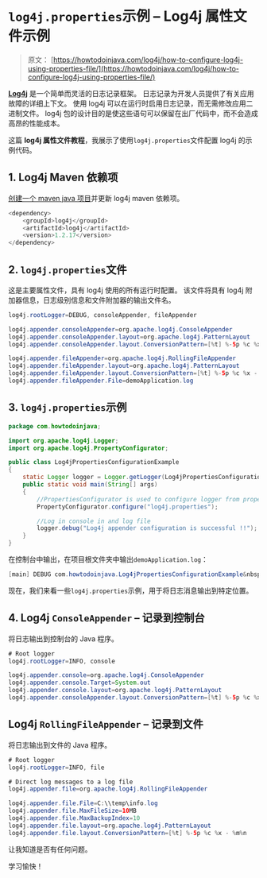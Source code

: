 # `log4j.properties`示例 – Log4j 属性文件示例

> 原文： [https://howtodoinjava.com/log4j/how-to-configure-log4j-using-properties-file/](https://howtodoinjava.com/log4j/how-to-configure-log4j-using-properties-file/)

[**Log4j**](https://howtodoinjava.com/log4j/ "log4j") 是一个简单而灵活的日志记录框架。 日志记录为开发人员提供了有关应用故障的详细上下文。 使用 log4j 可以在运行时启用日志记录，而无需修改应用二进制文件。 log4j 包的设计目的是使这些语句可以保留在出厂代码中，而不会造成高昂的性能成本。

这篇 **log4j 属性文件教程**，我展示了使用`log4j.properties`文件配置 log4j 的示例代码。

## 1\. Log4j Maven 依赖项

[创建一个 maven java 项目](https://howtodoinjava.com/maven/create-java-project-maven/)并更新 log4j maven 依赖项。

```java
<dependency>
    <groupId>log4j</groupId>
    <artifactId>log4j</artifactId>
    <version>1.2.17</version>
</dependency>

```

## 2\. `log4j.properties`文件

这是主要属性文件，具有 log4j 使用的所有运行时配置。 该文件将具有 log4j 附加器信息，日志级别信息和文件附加器的输出文件名。

```java
log4j.rootLogger=DEBUG, consoleAppender, fileAppender

log4j.appender.consoleAppender=org.apache.log4j.ConsoleAppender
log4j.appender.consoleAppender.layout=org.apache.log4j.PatternLayout
log4j.appender.consoleAppender.layout.ConversionPattern=[%t] %-5p %c %x - %m%n

log4j.appender.fileAppender=org.apache.log4j.RollingFileAppender
log4j.appender.fileAppender.layout=org.apache.log4j.PatternLayout
log4j.appender.fileAppender.layout.ConversionPattern=[%t] %-5p %c %x - %m%n
log4j.appender.fileAppender.File=demoApplication.log
```

## 3\. `log4j.properties`示例

```java
package com.howtodoinjava;

import org.apache.log4j.Logger;
import org.apache.log4j.PropertyConfigurator;

public class Log4jPropertiesConfigurationExample
{
	static Logger logger = Logger.getLogger(Log4jPropertiesConfigurationExample.class);
	public static void main(String[] args)
	{
		//PropertiesConfigurator is used to configure logger from properties file
		PropertyConfigurator.configure("log4j.properties");

		//Log in console in and log file
		logger.debug("Log4j appender configuration is successful !!");
	}
}

```

在控制台中输出，在项目根文件夹中输出`demoApplication.log`：

```java
[main] DEBUG com.howtodoinjava.Log4jPropertiesConfigurationExample&nbsp; - Log4j appender configuration is successful !!

```

现在，我们来看一些`log4j.properties`示例，用于将日志消息输出到特定位置。

## 4\. Log4j `ConsoleAppender` – 记录到控制台

将日志输出到控制台的 Java 程序。

```java
# Root logger
log4j.rootLogger=INFO, console

log4j.appender.console=org.apache.log4j.ConsoleAppender
log4j.appender.console.Target=System.out
log4j.appender.console.layout=org.apache.log4j.PatternLayout
log4j.appender.consoleAppender.layout.ConversionPattern=[%t] %-5p %c %x - %m%n

```

## Log4j `RollingFileAppender` – 记录到文件

将日志输出到文件的 Java 程序。

```java
# Root logger
log4j.rootLogger=INFO, file

# Direct log messages to a log file
log4j.appender.file=org.apache.log4j.RollingFileAppender

log4j.appender.file.File=C:\\temp\info.log
log4j.appender.file.MaxFileSize=10MB
log4j.appender.file.MaxBackupIndex=10
log4j.appender.file.layout=org.apache.log4j.PatternLayout
log4j.appender.file.layout.ConversionPattern=[%t] %-5p %c %x - %m%n

```

让我知道是否有任何问题。

学习愉快！